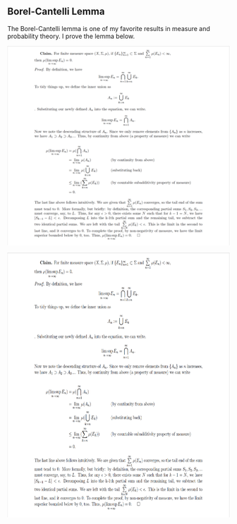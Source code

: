 
## Borel-Cantelli Lemma

The Borel-Cantelli lemma is one of my favorite results in measure and probability theory. I prove the lemma below. 

![borel-cantelli proof](new_borel.png)

<img src="new_borel.png" width = "800" height = "600">